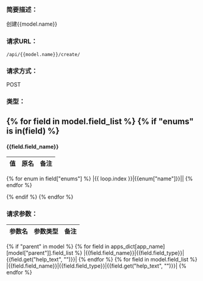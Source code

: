 ### **简要描述：**

创建{{model.name}}

### **请求URL：**

`/api/{{model.name}}/create/`

### **请求方式：**

POST

### **类型：**

{% for field in model.field_list %}
{% if "enums" is in(field) %}
---
#### {{field.field_name}}
|值|原名|备注|
|:--|:--|:--|
{% for enum in field["enums"] %}
|{{ loop.index }}|{{enum["name"]}}||
{% endfor %}

{% endif %}
{% endfor %}

### **请求参数：**

|参数名|参数类型|备注|
|:--|:--|:--|
{% if "parent" in model %}
{% for field in apps_dict[app_name][model["parent"]].field_list %}
|{{field.field_name}}|{{field.field_type}}|{{field.get("help_text", "")}}|
{% endfor %}
{% for field in model.field_list %}
|{{field.field_name}}|{{field.field_type}}|{{field.get("help_text", "")}}|
{% endfor %}

